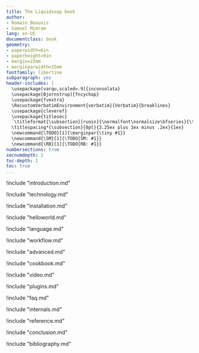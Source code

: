 ```yaml
---
title: The Liquidsoap book
author:
- Romain Beauxis
- Samuel Mimram
lang: en-US
documentclass: book
geometry:
- paperwidth=6in
- paperheight=9in
- margin=22mm
- marginparwidth=15mm
fontfamily: libertine
subparagraph: yes
header-includes: |
  \usepackage[varqu,scaled=.9]{inconsolata}
  \usepackage[Bjornstrup]{fncychap}
  \usepackage{fvextra}
  \RecustomVerbatimEnvironment{verbatim}{Verbatim}{breaklines}
  \usepackage{cleveref}
  \usepackage{titlesec}
  `\titleformat{\subsection}[runin]{\normalfont\normalsize\bfseries}{\thesubsection}{1ex}{}[.]`{=latex}
  \titlespacing*{\subsection}{0pt}{3.25ex plus 1ex minus .2ex}{1ex}
  \newcommand{\TODO}[1]{\marginpar{\tiny #1}}
  \newcommand{\SM}[1]{\TODO{SM: #1}}
  \newcommand{\RB}[1]{\TODO{RB: #1}}
numbersections: true
secnumdepth: 1
toc-depth: 1
toc: true
...
```


!include "introduction.md"

!include "technology.md"

!include "installation.md"

!include "helloworld.md"

!include "language.md"

!include "workflow.md"

!include "advanced.md"

!include "cookbook.md"

!include "video.md"

!include "plugins.md"

!include "faq.md"

!include "internals.md"

!include "reference.md"

!include "conclusion.md"

!include "bibliography.md"
